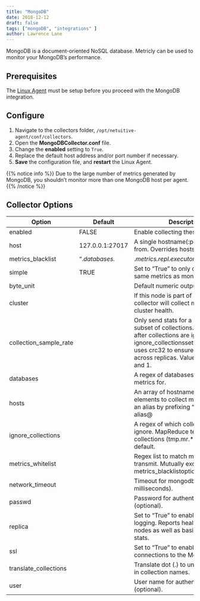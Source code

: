 ```yaml
---
title: "MongoDB"
date: 2018-12-12
draft: false
tags: ["mongoDB", "integrations" ]
author: Lawrence Lane
---
```

 MongoDB is a document-oriented NoSQL database. Metricly can be used to monitor your MongoDB’s performance.

## Prerequisites

The [Linux Agent][1] must be setup before you proceed with the MongoDB integration.

## Configure

1. Navigate to the collectors folder, `/opt/netuitive-agent/conf/collectors`.
2. Open the **MongoDBCollector.conf** file.
3. Change the **enabled** setting to `True`.
4. Replace the default host address and/or port number if necessary.
5. **Save** the configuration file, and **restart** the Linux Agent.

{{% notice info %}}
Due to the large number of metrics generated by MongoDB, you shouldn’t monitor more than one MongoDB host per agent.
{{% /notice %}}

## Collector Options

| Option                 | Default                                                                                                                                                | Description                                                                                                                                                                                                                |
|------------------------|--------------------------------------------------------------------------------------------------------------------------------------------------------|----------------------------------------------------------------------------------------------------------------------------------------------------------------------------------------------------------------------------|
| enabled                | FALSE                                                                                                                                                  | Enable collecting these metrics.                                                                                                                                                                                           |
| host                   | 127.0.0.1:27017                                                                                                                                        | A single hostname(:port) to collect from. Overrides hosts.                                                                                                                                                                 |
| metrics_blacklist      | “.*databases.*|.*metrics.repl.executor.shuttingDown.*|.*storageEngine.*|.*writeBacksQueued.*|.*mem.supported.*|.*tcmallocformattedString.*|^percent.*” | Regex list to match metrics to block. Mutually exclusive with metrics_whitelistoption.                                                                                                                                     |
| simple                 | TRUE                                                                                                                                                   | Set to “True” to only collect the same metrics as mongostat.                                                                                                                                                               |
| byte_unit              |                                                                                                                                                        | Default numeric output(s).                                                                                                                                                                                                 |
| cluster                |                                                                                                                                                        | If this node is part of a cluster, the collector will collect metrics on the cluster health.                                                                                                                               |
| collection_sample_rate |                                                                                                                                                        | Only send stats for a consistent subset of collections. This is applied after collections are ignored via the ignore_collectionssetting. Sampling uses crc32 to ensure consistency across replicas. Value between 0 and 1. |
| databases              |                                                                                                                                                        | A regex of databases to gather metrics for.                                                                                                                                                                                |
| hosts                  |                                                                                                                                                        | An array of hostname(:port) elements to collect metrics from. Set an alias by prefixing “host:port” with alias@                                                                                                            |
| ignore_collections     |                                                                                                                                                        | A regex of which collections to ignore. MapReduce temporary collections (tmp.mr.*)are ignored by default.                                                                                                                  |
| metrics_whitelist      |                                                                                                                                                        | Regex list to match metrics to transmit. Mutually exclusive with metrics_blacklistoption.                                                                                                                                  |
| network_timeout        |                                                                                                                                                        | Timeout for mongodb connection (in milliseconds).                                                                                                                                                                          |
| passwd                 |                                                                                                                                                        | Password for authenticated login (optional).                                                                                                                                                                               |
| replica                |                                                                                                                                                        | Set to “True” to enable replica set logging. Reports health of individual nodes as well as basic aggregate stats.                                                                                                          |
| ssl                    |                                                                                                                                                        | Set to “True” to enable SSL connections to the MongoDB server.                                                                                                                                                             |
| translate_collections  |                                                                                                                                                        | Translate dot (.) to underscores (_) in collection names.                                                                                                                                                                  |
| user                   |                                                                                                                                                        | User name for authenticated login (optional).                                                                                                                                                                              |

[1]: /integrations/agents/linux-agent
